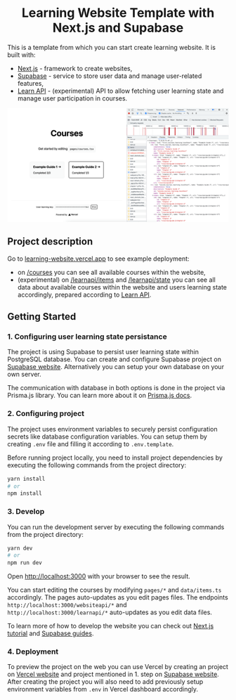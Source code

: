 <h1 align="center">Learning Website Template with Next.js and Supabase</h1>

This is a template from which you can start create learning website. It is built with:
- [Next.js](https://nextjs.org/) - framework to create websites,
- [Supabase](https://supabase.com) - service to store user data and manage user-related features,
- [Learn API](https://github.com/orzechdev/learn-api) - (experimental) API to allow fetching user learning state and manage user participation in courses.

![Project preview](readme-image-1.png)

## Project description

Go to [learning-website.vercel.app](https://learning-website.vercel.app) to see example deployment:

- on [/courses](https://learning-website.vercel.app/courses) you can see all available courses within the website,
- (experimental) on [/learnapi/items](https://learning-website.vercel.app/learnapi/items) and [/learnapi/state](https://learning-website.vercel.app/learnapi/state) you can see all data about available courses within the website and users learning state accordingly, prepared according to [Learn API](https://github.com/orzechdev/learn-api).

## Getting Started

### 1. Configuring user learning state persistance

The project is using Supabase to persist user learning state within PostgreSQL database. You can create and configure Supabase project on [Supabase website](https://supabase.com). Alternatively you can setup your own database on your own server.

The communication with database in both options is done in the project via Prisma.js library. You can learn more about it on [Prisma.js docs](https://www.prisma.io/docs/).

### 2. Configuring project

The project uses environment variables to securely persist configuration secrets like database configuration variables. You can setup them by creating `.env` file and filling it according to `.env.template`.

Before running project locally, you need to install project dependencies by executing the following commands from the project directory:

```bash
yarn install
# or
npm install
```

### 3. Develop

You can run the development server by executing the following commands from the project directory:

```bash
yarn dev
# or
npm run dev
```

Open [http://localhost:3000](http://localhost:3000) with your browser to see the result.

You can start editing the courses by modifying `pages/*` and `data/items.ts` accordingly. The pages auto-updates as you edit pages files. The endpoints  `http://localhost:3000/websiteapi/*` and `http://localhost:3000/learnapi/*` auto-updates as you edit data files.

To learn more of how to develop the website you can check out [Next.js tutorial](https://nextjs.org/learn) and [Supabase guides](https://supabase.com/docs).

### 4. Deployment

To preview the project on the web you can use Vercel by creating an project on [Vercel website](https://vercel.com/) and project mentioned in 1. step on [Supabase website](https://supabase.com/). After creating the project you will also need to add previously setup environment variables from `.env` in Vercel dashboard accordingly.

